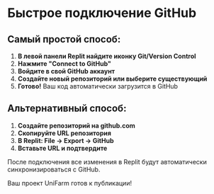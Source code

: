 # Быстрое подключение GitHub

## Самый простой способ:

1. **В левой панели Replit найдите иконку Git/Version Control**
2. **Нажмите "Connect to GitHub"** 
3. **Войдите в свой GitHub аккаунт**
4. **Создайте новый репозиторий или выберите существующий**
5. **Готово!** Ваш код автоматически загрузится в GitHub

## Альтернативный способ:

1. **Создайте репозиторий на github.com**
2. **Скопируйте URL репозитория** 
3. **В Replit: File → Export → GitHub**
4. **Вставьте URL и подтвердите**

После подключения все изменения в Replit будут автоматически синхронизироваться с GitHub.

Ваш проект UniFarm готов к публикации!